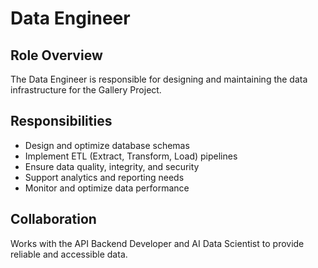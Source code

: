 # Data Engineer

## Role Overview

The Data Engineer is responsible for designing and maintaining the data infrastructure 
for the Gallery Project.

## Responsibilities

- Design and optimize database schemas
- Implement ETL (Extract, Transform, Load) pipelines
- Ensure data quality, integrity, and security
- Support analytics and reporting needs
- Monitor and optimize data performance

## Collaboration

Works with the API Backend Developer and AI Data Scientist to provide reliable and 
accessible data.

